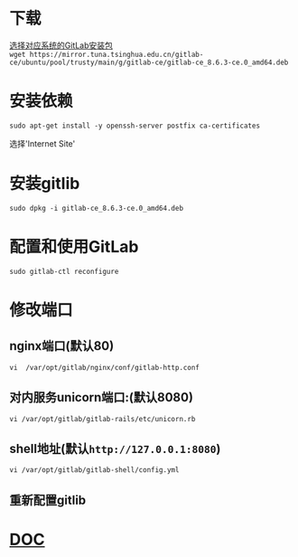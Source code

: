 # 下载
[选择对应系统的GitLab安装包](https://mirror.tuna.tsinghua.edu.cn/gitlab-ce)<br>
`wget https://mirror.tuna.tsinghua.edu.cn/gitlab-ce/ubuntu/pool/trusty/main/g/gitlab-ce/gitlab-ce_8.6.3-ce.0_amd64.deb`

# 安装依赖
`sudo apt-get install -y openssh-server postfix ca-certificates`<br>

选择'Internet Site'

# 安装gitlib
`sudo dpkg -i gitlab-ce_8.6.3-ce.0_amd64.deb`

# 配置和使用GitLab

`sudo gitlab-ctl reconfigure`


# 修改端口

## nginx端口(默认80)
`vi  /var/opt/gitlab/nginx/conf/gitlab-http.conf`<br>

## 对内服务unicorn端口:(默认8080)
`vi /var/opt/gitlab/gitlab-rails/etc/unicorn.rb`<br>

## shell地址(默认`http://127.0.0.1:8080`)
`vi /var/opt/gitlab/gitlab-shell/config.yml`<br>

## 重新配置gitlib

# [DOC](http://wlx.westgis.ac.cn/1373/)